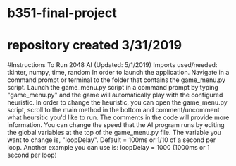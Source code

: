# b351-final-project
# repository created 3/31/2019

#Instructions To Run 2048 AI (Updated: 5/1/2019)
Imports used/needed: tkinter, numpy, time, random
In order to launch the application. Navigate in a command prompt or terminal to the folder that contains the game_menu.py script.
Launch the game_menu.py script in a command prompt by typing "game_menu.py" and the game will automatically play with the configured heuristic.
In order to change the heuristic, you can open the game_menu.py script, scroll to the main method in the bottom and comment/uncomment what heursitic you'd like to run. The comments in the code will provide more information.
You can change the speed that the AI program runs by editing the global variables at the top of the game_menu.py file. The variable you want to change is, "loopDelay". Default = 100ms or 1/10 of a second per loop. Another example you can use is: loopDelay = 1000 (1000ms or 1 second per loop)
